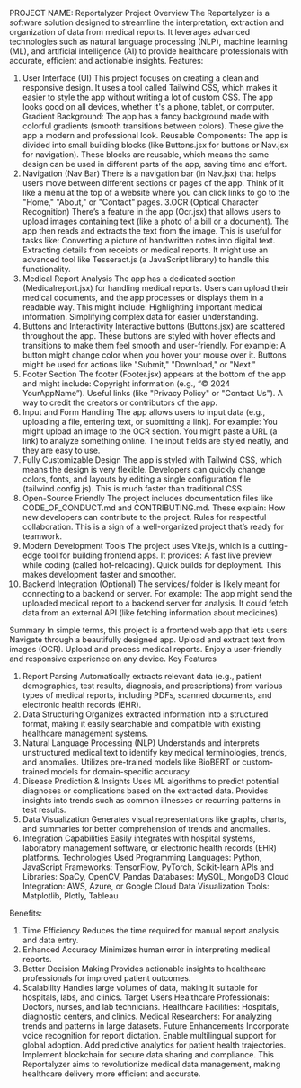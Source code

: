 PROJECT NAME: Reportalyzer 
Project Overview
The Reportalyzer is a software solution designed to streamline the interpretation, extraction and organization of data from medical reports. It leverages advanced technologies such as natural language processing (NLP), machine learning (ML), and artificial intelligence (AI) to provide healthcare professionals with accurate, efficient and actionable insights.
Features:
1. User Interface (UI)
This project focuses on creating a clean and responsive design. It uses a tool called Tailwind CSS, which makes it easier to style the app without writing a lot of custom CSS. The app looks good on all devices, whether it's a phone, tablet, or computer.
Gradient Background: The app has a fancy background made with colorful gradients (smooth transitions between colors). These give the app a modern and professional look.
Reusable Components: The app is divided into small building blocks (like Buttons.jsx for buttons or Nav.jsx for navigation). These blocks are reusable, which means the same design can be used in different parts of the app, saving time and effort.
2. Navigation (Nav Bar)
There is a navigation bar (in Nav.jsx) that helps users move between different sections or pages of the app. Think of it like a menu at the top of a website where you can click links to go to the "Home," "About," or "Contact" pages.
3.OCR (Optical Character Recognition)
There’s a feature in the app (Ocr.jsx) that allows users to upload images containing text (like a photo of a bill or a document). The app then reads and extracts the text from the image. This is useful for tasks like:
Converting a picture of handwritten notes into digital text.
Extracting details from receipts or medical reports.
It might use an advanced tool like Tesseract.js (a JavaScript library) to handle this functionality.
4. Medical Report Analysis
The app has a dedicated section (Medicalreport.jsx) for handling medical reports. Users can upload their medical documents, and the app processes or displays them in a readable way. This might include:
Highlighting important medical information.
Simplifying complex data for easier understanding.
6. Buttons and Interactivity
Interactive buttons (Buttons.jsx) are scattered throughout the app. These buttons are styled with hover effects and transitions to make them feel smooth and user-friendly. 
For example:
A button might change color when you hover your mouse over it.
Buttons might be used for actions like "Submit," "Download," or "Next."
7. Footer Section
The footer (Footer.jsx) appears at the bottom of the app and might include:
Copyright information (e.g., “© 2024 YourAppName”).
Useful links (like "Privacy Policy" or "Contact Us").
A way to credit the creators or contributors of the app.
8. Input and Form Handling
The app allows users to input data (e.g., uploading a file, entering text, or submitting a link). For example:
You might upload an image to the OCR section.
You might paste a URL (a link) to analyze something online.
The input fields are styled neatly, and they are easy to use.
9. Fully Customizable Design
The app is styled with Tailwind CSS, which means the design is very flexible. Developers can quickly change colors, fonts, and layouts by editing a single configuration file (tailwind.config.js). This is much faster than traditional CSS.
10. Open-Source Friendly
The project includes documentation files like CODE_OF_CONDUCT.md and CONTRIBUTING.md. These explain:
How new developers can contribute to the project.
Rules for respectful collaboration. This is a sign of a well-organized project that’s ready for teamwork.
11. Modern Development Tools
The project uses Vite.js, which is a cutting-edge tool for building frontend apps. It provides:
A fast live preview while coding (called hot-reloading).
Quick builds for deployment. This makes development faster and smoother.
12. Backend Integration (Optional)
The services/ folder is likely meant for connecting to a backend or server. For example:
The app might send the uploaded medical report to a backend server for analysis.
It could fetch data from an external API (like fetching information about medicines).

Summary
In simple terms, this project is a frontend web app that lets users:
Navigate through a beautifully designed app.
Upload and extract text from images (OCR).
Upload and process medical reports.
Enjoy a user-friendly and responsive experience on any device.
Key Features
1. Report Parsing
Automatically extracts relevant data (e.g., patient demographics, test results, diagnosis, and prescriptions) from various types of medical reports, including PDFs, scanned documents, and electronic health records (EHR).
2. Data Structuring
Organizes extracted information into a structured format, making it easily searchable and compatible with existing healthcare management systems.
3. Natural Language Processing (NLP)
Understands and interprets unstructured medical text to identify key medical terminologies, trends, and anomalies.
Utilizes pre-trained models like BioBERT or custom-trained models for domain-specific accuracy.
4. Disease Prediction & Insights
Uses ML algorithms to predict potential diagnoses or complications based on the extracted data.
Provides insights into trends such as common illnesses or recurring patterns in test results.
5. Data Visualization
Generates visual representations like graphs, charts, and summaries for better comprehension of trends and anomalies.
6. Integration Capabilities
Easily integrates with hospital systems, laboratory management software, or electronic health records (EHR) platforms.
Technologies Used
Programming Languages: Python, JavaScript
Frameworks: TensorFlow, PyTorch, Scikit-learn
APIs and Libraries: SpaCy, OpenCV, Pandas
Databases: MySQL, MongoDB
Cloud Integration: AWS, Azure, or Google Cloud
Data Visualization Tools: Matplotlib, Plotly, Tableau

Benefits:

1. Time Efficiency
Reduces the time required for manual report analysis and data entry.
2. Enhanced Accuracy
Minimizes human error in interpreting medical reports.
3. Better Decision Making
Provides actionable insights to healthcare professionals for improved patient outcomes.
4. Scalability
Handles large volumes of data, making it suitable for hospitals, labs, and clinics.
Target Users
Healthcare Professionals: Doctors, nurses, and lab technicians.
Healthcare Facilities: Hospitals, diagnostic centers, and clinics.
Medical Researchers: For analyzing trends and patterns in large datasets.
Future Enhancements
Incorporate voice recognition for report dictation.
Enable multilingual support for global adoption.
Add predictive analytics for patient health trajectories.
Implement blockchain for secure data sharing and compliance.
This Reportalyzer aims to revolutionize medical data management, making healthcare delivery more efficient and accurate.

  

   


